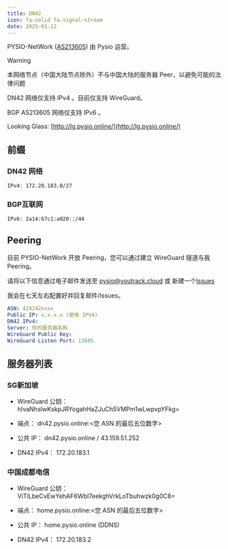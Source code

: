 ```yaml
---
title: DN42
icon: fa-solid fa-signal-stream
date: 2025-01-12
---
```


PYSIO-NetWork ([AS213605](https://apps.db.ripe.net/db-web-ui/lookup?source=ripe&key=AS213605&type=aut-num)) 由 Pysio 运营。

> [!WARNING]
> 本网络节点（中国大陆节点除外）不与中国大陆的服务器 Peer，以避免可能的法律问题

DN42 网络仅支持 IPv4 。目前仅支持 WireGuard。

BGP AS213605 网络仅支持 IPv6 。

Looking Glass: [http://lg.pysio.online/](http://lg.pysio.online/)

## 前缀

### DN42 网络

```
IPv4: 172.20.183.0/27
```

### BGP互联网

```
IPv6: 2a14:67c1:a020::/44
```

## Peering

目前 PYSIO-NetWork 开放 Peering，您可以通过建立 WireGuard 隧道与我 Peering。

请将以下信息通过电子邮件发送至 pysio@youtrack.cloud 或 新建一个[Issues](https://pysio.youtrack.cloud/form/f7c5df18-0d12-4f6e-b7bd-a6c3521fa0bf)

我会在七天左右配置好并回复邮件/Issues。

```yaml
ASN: 424242xxxx
Public IP: x.x.x.x (使用 IPV4)
DN42 IPv4:
Server: 你的服务器名称
WireGuard Public Key:
WireGuard Listen Port: 13605
```

## 服务器列表

### SG新加坡

- WireGuard 公钥：hIvaNhslwKskpJRYogahHaZJuCh5VMPm1wLwpvpYFkg=

- 端点： dn42.pysio.online:<您 ASN 的最后五位数字>

- 公共 IP： dn42.pysio.online / 43.159.51.252

- DN42 IPv4： 172.20.183.1

### 中国成都电信

- WireGuard 公钥：ViTlLbeCvEwYehAF6WbI7eekghVrkLoTbuhwzk0g0C8=

- 端点： home.pysio.online:<您 ASN 的最后五位数字>

- 公共 IP： home.pysio.online (DDNS)

- DN42 IPv4： 172.20.183.2